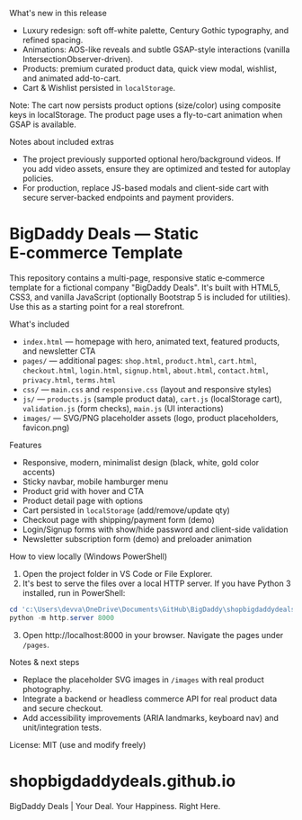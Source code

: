 What's new in this release
- Luxury redesign: soft off-white palette, Century Gothic typography, and refined spacing.
- Animations: AOS-like reveals and subtle GSAP-style interactions (vanilla IntersectionObserver-driven).
- Products: premium curated product data, quick view modal, wishlist, and animated add-to-cart.
- Cart & Wishlist persisted in `localStorage`.

Note: The cart now persists product options (size/color) using composite keys in localStorage. The product page uses a fly-to-cart animation when GSAP is available.

Notes about included extras
- The project previously supported optional hero/background videos. If you add video assets, ensure they are optimized and tested for autoplay policies.
- For production, replace JS-based modals and client-side cart with secure server-backed endpoints and payment providers.
# BigDaddy Deals — Static E‑commerce Template

This repository contains a multi-page, responsive static e‑commerce template for a fictional company "BigDaddy Deals". It's built with HTML5, CSS3, and vanilla JavaScript (optionally Bootstrap 5 is included for utilities). Use this as a starting point for a real storefront.

What's included
- `index.html` — homepage with hero, animated text, featured products, and newsletter CTA
- `pages/` — additional pages: `shop.html`, `product.html`, `cart.html`, `checkout.html`, `login.html`, `signup.html`, `about.html`, `contact.html`, `privacy.html`, `terms.html`
- `css/` — `main.css` and `responsive.css` (layout and responsive styles)
- `js/` — `products.js` (sample product data), `cart.js` (localStorage cart), `validation.js` (form checks), `main.js` (UI interactions)
 - `images/` — SVG/PNG placeholder assets (logo, product placeholders, favicon.png)

Features
- Responsive, modern, minimalist design (black, white, gold color accents)
- Sticky navbar, mobile hamburger menu
- Product grid with hover and CTA
- Product detail page with options
- Cart persisted in `localStorage` (add/remove/update qty)
- Checkout page with shipping/payment form (demo)
- Login/Signup forms with show/hide password and client-side validation
- Newsletter subscription form (demo) and preloader animation

How to view locally (Windows PowerShell)
1. Open the project folder in VS Code or File Explorer.
2. It's best to serve the files over a local HTTP server. If you have Python 3 installed, run in PowerShell:

```powershell
cd 'c:\Users\devva\OneDrive\Documents\GitHub\BigDaddy\shopbigdaddydeals.github.io'
python -m http.server 8000
```

3. Open http://localhost:8000 in your browser. Navigate the pages under `/pages`.

Notes & next steps
- Replace the placeholder SVG images in `/images` with real product photography.
- Integrate a backend or headless commerce API for real product data and secure checkout.
- Add accessibility improvements (ARIA landmarks, keyboard nav) and unit/integration tests.

License: MIT (use and modify freely)
# shopbigdaddydeals.github.io
BigDaddy Deals | Your Deal. Your Happiness. Right Here.
